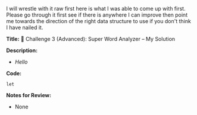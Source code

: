 I will wrestle with it raw first here is what I was able to come up with first. Please go through it first see if there is anywhere I can improve then point me towards the direction of the right data structure to use if you don't think I have nailed it.

**Title:** 🚀 Challenge 3 (Advanced): Super Word Analyzer – My Solution

**Description:**

- _Hello_

**Code:**

    let

**Notes for Review:**

- None
